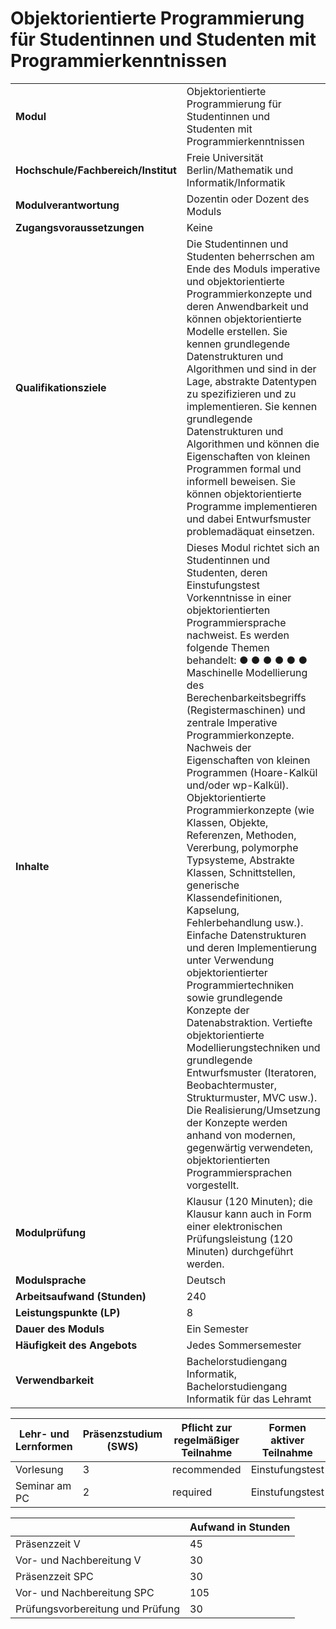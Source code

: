 # Objektorientierte Programmierung für Studentinnen und Studenten mit Programmierkenntnissen

| | |
|-|-|
|**Modul**                           | Objektorientierte Programmierung für Studentinnen und Studenten mit Programmierkenntnissen |
|**Hochschule/Fachbereich/Institut** | Freie Universität Berlin/Mathematik und Informatik/Informatik |
|**Modulverantwortung**              | Dozentin oder Dozent des Moduls |
|**Zugangsvoraussetzungen**          | Keine |
|**Qualifikationsziele**             | Die Studentinnen und Studenten beherrschen am Ende des Moduls imperative und objektorientierte Programmierkonzepte und deren Anwendbarkeit und können objektorientierte Modelle erstellen. Sie kennen grundlegende Datenstrukturen und Algorithmen und sind in der Lage, abstrakte Datentypen zu spezifizieren und zu implementieren. Sie kennen grundlegende Datenstrukturen und Algorithmen und können die Eigenschaften von kleinen Programmen formal und informell beweisen. Sie können objektorientierte Programme implementieren und dabei Entwurfsmuster problemadäquat einsetzen. |
|**Inhalte**                         | Dieses Modul richtet sich an Studentinnen und Studenten, deren Einstufungstest Vorkenntnisse in einer objektorientierten Programmiersprache nachweist. Es werden folgende Themen behandelt: ● ● ● ● ● ● Maschinelle Modellierung des Berechenbarkeitsbegriffs (Registermaschinen) und zentrale Imperative Programmierkonzepte. Nachweis der Eigenschaften von kleinen Programmen (Hoare-Kalkül und/oder wp-Kalkül). Objektorientierte Programmierkonzepte (wie Klassen, Objekte, Referenzen, Methoden, Vererbung, polymorphe Typsysteme, Abstrakte Klassen, Schnittstellen, generische Klassendefinitionen, Kapselung, Fehlerbehandlung usw.). Einfache Datenstrukturen und deren Implementierung unter Verwendung objektorientierter Programmiertechniken sowie grundlegende Konzepte der Datenabstraktion. Vertiefte objektorientierte Modellierungstechniken und grundlegende Entwurfsmuster (Iteratoren, Beobachtermuster, Strukturmuster, MVC usw.). Die Realisierung/Umsetzung der Konzepte werden anhand von modernen, gegenwärtig verwendeten, objektorientierten Programmiersprachen vorgestellt. |
|**Modulprüfung**                    | Klausur (120 Minuten); die Klausur kann auch in Form einer elektronischen Prüfungsleistung (120 Minuten) durchgeführt werden. |
|**Modulsprache**                    | Deutsch |
|**Arbeitsaufwand (Stunden)**        | 240|
|**Leistungspunkte (LP)**            | 8 |
|**Dauer des Moduls**                | Ein Semester |
|**Häufigkeit des Angebots**         | Jedes Sommersemester |
|**Verwendbarkeit**                  | Bachelorstudiengang Informatik, Bachelorstudiengang Informatik für das Lehramt |

| Lehr- und Lernformen | Präsenzstudium <br> (SWS) | Pflicht zur regelmäßiger Teilnahme | Formen aktiver Teilnahme |
| ---------------------|---------------------------|------------------------------------|------------------------- |
| Vorlesung | 3 | recommended | Einstufungstest |
| Seminar am PC | 2 | required | Einstufungstest |

|   | Aufwand in Stunden |
| - |--------------------|
| Präsenzzeit V | 45 |
| Vor- und Nachbereitung V | 30 |
| Präsenzzeit SPC | 30 |
| Vor- und Nachbereitung SPC | 105 |
| Prüfungsvorbereitung und Prüfung | 30 |
